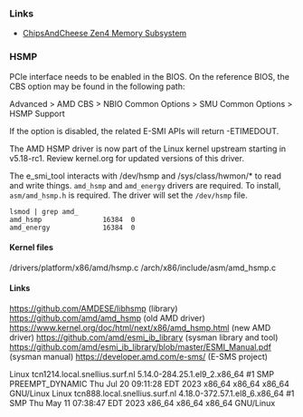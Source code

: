 ### Links

- [ChipsAndCheese Zen4 Memory Subsystem](https://chipsandcheese.com/2022/11/08/amds-zen-4-part-2-memory-subsystem-and-conclusion/)

### HSMP

PCIe interface needs to be enabled in the BIOS. On the reference BIOS, the CBS option may be found in the following path:

Advanced > AMD CBS > NBIO Common Options > SMU Common Options > HSMP Support

If the option is disabled, the related E-SMI APIs will return -ETIMEDOUT.

The AMD HSMP driver is now part of the Linux kernel upstream starting in v5.18-rc1. Review kernel.org for updated versions of this driver.

The e_smi_tool interacts with /dev/hsmp and /sys/class/hwmon/* to read and write things. `amd_hsmp` and `amd_energy` drivers are required. To install, `asm/amd_hsmp.h` is required. The driver will set the `/dev/hsmp` file.

```
lsmod | grep amd_
amd_hsmp               16384  0
amd_energy             16384  0
```

#### Kernel files

/drivers/platform/x86/amd/hsmp.c
/arch/x86/include/asm/amd_hsmp.c

#### Links

https://github.com/AMDESE/libhsmp (library)
https://github.com/amd/amd_hsmp (old AMD driver)
https://www.kernel.org/doc/html/next/x86/amd_hsmp.html (new AMD driver)
https://github.com/amd/esmi_ib_library (sysman library and tool)
https://github.com/amd/esmi_ib_library/blob/master/ESMI_Manual.pdf (sysman manual)
https://developer.amd.com/e-sms/ (E-SMS project) 

Linux tcn1214.local.snellius.surf.nl 5.14.0-284.25.1.el9_2.x86_64 #1 SMP PREEMPT_DYNAMIC Thu Jul 20 09:11:28 EDT 2023 x86_64 x86_64 x86_64 GNU/Linux
Linux tcn888.local.snellius.surf.nl 4.18.0-372.57.1.el8_6.x86_64 #1 SMP Thu May 11 07:38:47 EDT 2023 x86_64 x86_64 x86_64 GNU/Linux
